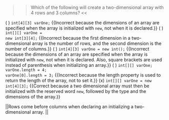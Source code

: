 >>Which of the following will create a two-dimensional array with 4 rows and 3 columns? <<

( ) <code>int[4][3] varOne;</code> {{Incorrect because the dimensions of an array are specified when the array is initialized with <code>new</code>, not when it is declared.}}
( ) <code>int[][] varOne = new int[3][4];</code> {{Incorrect because the first dimension in a two-dimensional array is the number of rows, and the second dimension is the number of columns.}}
( ) <code>int[4][3] varOne = new int();</code> {{Incorrect because the dimensions of an array are specified when the array is initialized with <code>new</code>, not when it is declared. Also, square brackets are used instead of parenthesis when initializing an array.}}
( ) <code>int[][] varOne; varOne.length = 4; varOne[0].length = 3;</code> {{Incorrect because the length property is used to return the length of the array, not to set it.}}
(x) <code>int[][] varOne = new int[4][3];</code> {{Correct because a two dimensional array must then be initialized with the reserved word <code>new</code>, followed by the type and the dimensions of the array.}}

||Rows come before columns when declaring an initializing a two-dimensional array. ||
